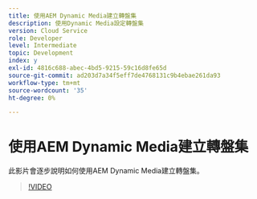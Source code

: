 ```yaml
---
title: 使用AEM Dynamic Media建立轉盤集
description: 使用Dynamic Media設定轉盤集
version: Cloud Service
role: Developer
level: Intermediate
topic: Development
index: y
exl-id: 4816c688-abec-4bd5-9215-59c16d8fe65d
source-git-commit: ad203d7a34f5eff7de4768131c9b4ebae261da93
workflow-type: tm+mt
source-wordcount: '35'
ht-degree: 0%

---
```


# 使用AEM Dynamic Media建立轉盤集

此影片會逐步說明如何使用AEM Dynamic Media建立轉盤集。

>[!VIDEO](https://video.tv.adobe.com/v/335380?quality=9&learn=on)
